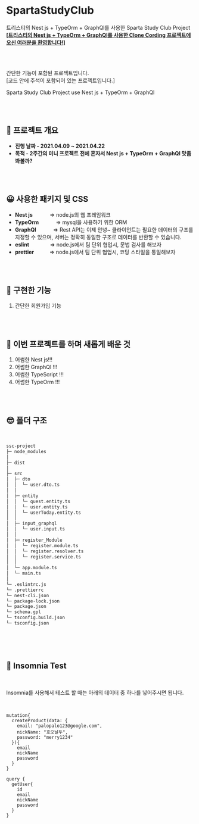 # SpartaStudyClub
트리스티의 Nest js + TypeOrm + GraphQl를 사용한 Sparta Study Club Project  
[**[트리스티의 Nest js + TypeOrm + GraphQl를 사용한 Clone Cording 프로젝트에 오신 여러분을 환영합니다!]**](https://tristy.tistory.com/)  

<br/>
<br/>

간단한 기능이 포함된 프로젝트입니다.  
[코드 안에 주석이 포함되어 있는 프로젝트입니다.]  

Sparta Study Club Project 
use  Nest js + TypeOrm + GraphQl

<br/>
<br/>

🤔 프로젝트 개요
-------------  
<ul style="list-style-type: disc;" data-ke-list-type="disc">
<li><b>진행 날짜 - 2021.04.09 ~ 2021.04.22</b></li>
<li><b>목적 - 2주간의 미니 프로젝트 전에 혼자서 Nest js + TypeOrm + GraphQl 맛좀 봐볼까? </b></li>
</ul>

<br/>
<br/>

😀 사용한 패키지 및 CSS  
-----------------
- **Nest js**  　　　=> node.js의 웹 프레임워크  
- **TypeOrm**  　　　=> mysql을 사용하기 위한 ORM  
- **GraphQl**  　　　=> Rest API는 이제 안녕~ 클라이언트는 필요한 데이터의 구조를 지정할 수 있으며, 서버는 정확히 동일한 구조로 데이터를 반환할 수 있습니다.  
- **eslint**　　　　=> node.js에서 팀 단위 협업시, 문법 검사를 해보자  
- **prettier**　　　=> node.js에서 팀 단위 협업시, 코딩 스타일을 통일해보자  


<br/>
<br/>

🤭 구현한 기능 
-----------------
1.  간단한 회원가입 기능

<br/>
<br/>

🤭 이번 프로젝트를 하며 새롭게 배운 것
-----------------
1.  어썸한 Nest js!!!    
2.  어썸한 GraphQl !!!  
3.  어썸한 TypeScript !!!  
4.  어썸한 TypeOrm !!!  

<br/>
<br/>


😎 폴더 구조  
-----------------  

<br/>

```bash
ssc-project
├─ node_modules
│
├─ dist
│  
├─ src
│  ├─ dto
│  │  └─ user.dto.ts
│  │  
│  ├─ entity  
│  │  └─ quest.entity.ts
│  │  └─ user.entity.ts
│  │  └─ userToday.entity.ts
│  │  
│  ├─ input_graphql  
│  │  └─ user.input.ts
│  │ 
│  ├─ register_Module
│  │  └─ register.module.ts
│  │  └─ register.resolver.ts
│  │  └─ register.service.ts
│  │  
│  └─ app.module.ts
│  └─ main.ts
│  
└─ .eslintrc.js
└─ .prettierrc
└─ nest-cli.json
└─ package-lock.json
└─ package.json
└─ schema.gpl
└─ tsconfig.build.json
└─ tsconfig.json
```

<br/>
<br/>
<br/>

🤗 Insomnia Test  
-----------------  

<br/>

Insomnia를 사용해서 테스트 할 때는 아래의 데이터 중 하나를 넣어주시면 됩니다.  

<br/>

```
mutation{
  createProduct(data: {
    email: "palopalo123@google.com",
    nickName: "호오날두",
    password: "merry1234"
  }){
    email
    nickName
    password
  }
}

query {
  getUser{
    id
    email
    nickName
    password
  }
}
```
